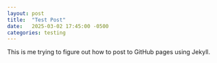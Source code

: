 ```yaml
---
layout: post
title:  "Test Post"
date:   2025-03-02 17:45:00 -0500
categories: testing
---
```

This is me trying to figure out how to post to GitHub pages using Jekyll. 